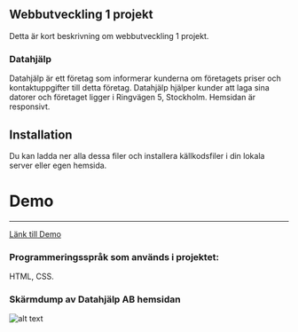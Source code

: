 ## Webbutveckling 1 projekt
Detta är kort beskrivning om webbutveckling 1 projekt.
### Datahjälp
Datahjälp är ett företag som informerar kunderna om företagets priser och kontaktuppgifter till detta företag. Datahjälp hjälper kunder att laga sina datorer och företaget ligger i Ringvägen 5, Stockholm. Hemsidan är responsivt.

## Installation
Du kan ladda ner alla dessa filer och installera källkodsfiler i din lokala server eller egen hemsida.

# Demo
___
[Länk till Demo](http://studenter.miun.se/~faha1801/dt057g/projekt/hemsidan_webutveckling%201/index.html)
### Programmeringsspråk som används i projektet:
HTML, CSS.
### Skärmdump av Datahjälp AB hemsidan
![alt text](https://github.com/fadihanna123/schoolwork/blob/master/screenshot.png "Screenshot av hemsidan")

